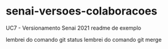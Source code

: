 # senai-versoes-colaboracoes
UC7 - Versionamento Senai 2021
readme de exemplo

lembrei do comando git status
lembrei do comando git merge